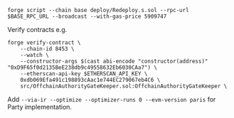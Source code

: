 ```
forge script --chain base deploy/Redeploy.s.sol --rpc-url $BASE_RPC_URL --broadcast --with-gas-price 5909747
```

Verify contracts e.g.
```
forge verify-contract \
    --chain-id 8453 \
    --watch \
    --constructor-args $(cast abi-encode "constructor(address)" "0xD9F65f0d2135BeE238db9c49558632Eb6030CAa7") \
    --etherscan-api-key $ETHERSCAN_API_KEY \
    0xdb069Efa491c198893cAac1e744EC279067eb4C6 \
    src/OffchainAuthorityGateKeeper.sol:OffchainAuthorityGateKeeper \
```

Add `--via-ir --optimize --optimizer-runs 0 --evm-version paris` for Party implementation.

